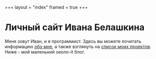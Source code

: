 +++
layout = "index"
framed = true
+++

# Личный сайт Ивана Белашкина

Меня зовут Иван, и я программист. Здесь вы можете почитать информацию [обо мне](about), а также взглянуть на [список моих проектов](projects). Ниже - мой маленький около-it блог. 
